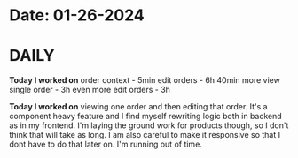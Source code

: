 # Date: 01-26-2024

# DAILY

**Today I worked on** 
order context - 5min
edit orders - 6h 40min
more view single order - 3h
even more edit orders - 3h


**Today I worked on** viewing one order and then editing that order. It's a component heavy feature and I find myself rewriting logic both in backend as in my frontend. I'm laying the ground work for products though, so I don't think that will take as long. I am also careful to make it responsive so that I dont have to do that later on. I'm running out of time.